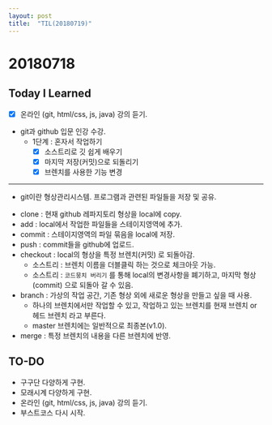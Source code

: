 ```yaml
---
layout: post
title:  "TIL(20180719)"
---
```

# 20180718
## Today I Learned
* [x] 온라인 (git, html/css, js, java) 강의 듣기.
* git과 github 입문 인강 수강.
    * 1단계 : 혼자서 작업하기
        * [x] 소스트리로 깃 쉽게 배우기
        * [x] 마지막 저장(커밋)으로 되돌리기
        * [x] 브렌치를 사용한 기능 변경

***

- git이란 형상관리시스템. 프로그램과 관련된 파일들을 저장 및 공유.


+ clone : 현재 github 레파지토리 형상을 local에 copy.
+ add : local에서 작업한 파일들을 스테이지영역에 추가.
+ commit : 스테이지영역의 파일 묶음을 local에 저장.
+ push : commit들을 github에 업로드.
+ checkout : local의 형상을 특정 브렌치(커밋) 로 되돌아감.
    + 소스트리 : 브렌치 이름을 더블클릭 하는 것으로 체크아웃 가능.
    + 소스트리 : `코드뭉치 버리기` 를 통해 local의 변경사항을 폐기하고, 마지막 형상(commit) 으로 되돌아 갈 수 있음.
+ branch : 가상의 작업 공간, 기존 형상 외에 새로운 형상을 만들고 싶을 때 사용.
    + 하나의 브렌치에서만 작업할 수 있고, 작업하고 있는 브렌치를 현재 브렌치 or 헤드 브렌치 라고 부른다.
    + master 브렌치에는 일반적으로 최종본(v1.0).
+ merge : 특정 브렌치의 내용을 다른 브렌치에 반영.


## TO-DO
- 구구단 다양하게 구현.
- 모래시계 다양하게 구현.
- 온라인 (git, html/css, js, java) 강의 듣기.
- 부스트코스 다시 시작.